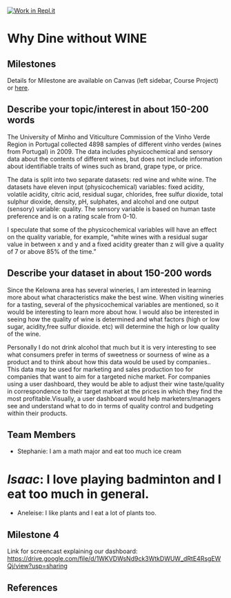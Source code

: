 [![Work in Repl.it](https://classroom.github.com/assets/work-in-replit-14baed9a392b3a25080506f3b7b6d57f295ec2978f6f33ec97e36a161684cbe9.svg)](https://classroom.github.com/online_ide?assignment_repo_id=311654&assignment_repo_type=GroupAssignmentRepo)
# Why Dine without WINE

## Milestones

Details for Milestone are available on Canvas (left sidebar, Course Project) or [here](https://firas.moosvi.com/courses/data301/project/milestone01.html).

## Describe your topic/interest in about 150-200 words
The University of Minho and Viticulture Commission of the Vinho Verde Region in Portugal collected 4898 samples of different vinho verdes (wines from Portugal) in 2009. The data includes physicochemical and sensory data about the contents of different wines, but does not include information about identifiable traits of wines such as brand, grape type, or price. 
 
The data is split into two separate datasets: red wine and white wine. The datasets have eleven input (physicochemical) variables: fixed acidity, volatile acidity, citric acid, residual sugar, chlorides, free sulfur dioxide, total sulphur dioxide, density, pH, sulphates, and alcohol and one output (sensory) variable: quality. The sensory variable is based on human taste preference and is on a rating scale from 0-10. 
 
I speculate that some of the physicochemical variables will have an effect on the quality variable, for example, “white wines with a residual sugar value in between x and y and a fixed acidity greater than z will give a quality of 7 or above 85% of the time.”


## Describe your dataset in about 150-200 words

Since the Kelowna area has several wineries, I am interested in learning more about what characteristics make the best wine. When visiting wineries for a tasting, several of the physicochemical variables are mentioned, so it would be interesting to learn more about how. I would also be interested in seeing how the quality of wine is determined and what factors (high or low sugar, acidity,free sulfur dioxide. etc) will determine the high or low quality of the wine.  

Personally I do not drink alcohol that much but it is very interesting to see what consumers prefer in terms of sweetness or sourness of wine as a product and to think about how this data would be used by companies.. This data may be used for marketing and sales production too for companies that want to aim for a targeted niche market. For companies using a user dashboard, they would be able to adjust their wine taste/quality in correspondence to their target market at the prices in which they find the most profitable.Visually, a user dashboard would help marketers/managers see and understand what to do in terms of quality control and budgeting within their products.


## Team Members

- Stephanie: I am a math major and eat too much ice cream
# *Isaac*: I **love** playing badminton and I eat too much in general. 
- Aneleise: I like plants and I eat a lot of plants too.

## Milestone 4

Link for screencast explaining our dashboard: https://drive.google.com/file/d/1WKVDWsNd9ck3WtkDWUW_dRtE4RsgEWQj/view?usp=sharing

## References


